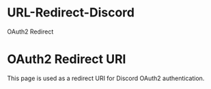 # URL-Redirect-Discord
<!DOCTYPE html>
<html lang="en">
<head>
    <meta charset="UTF-8">
    <meta name="viewport" content="width=device-width, initial-scale=1.0">
    OAuth2 Redirect
</head>
<body>
    <h1>OAuth2 Redirect URI</h1>
    <p>This page is used as a redirect URI for Discord OAuth2 authentication.</p>
</body>
</html>

